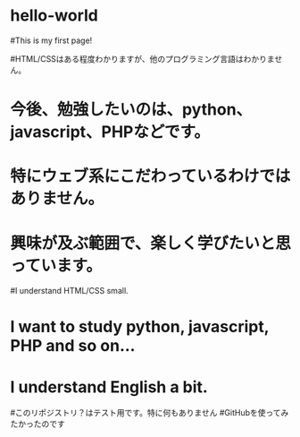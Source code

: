 # hello-world

#This is my first page!

#HTML/CSSはある程度わかりますが、他のプログラミング言語はわかりません。
#  今後、勉強したいのは、python、javascript、PHPなどです。
#  特にウェブ系にこだわっているわけではありません。
#  興味が及ぶ範囲で、楽しく学びたいと思っています。

#I understand HTML/CSS small.
#  I want to study python, javascript, PHP and so on...
#  I understand English a bit.

#このリポジストリ？はテスト用です。特に何もありません
#GitHubを使ってみたかったのです
